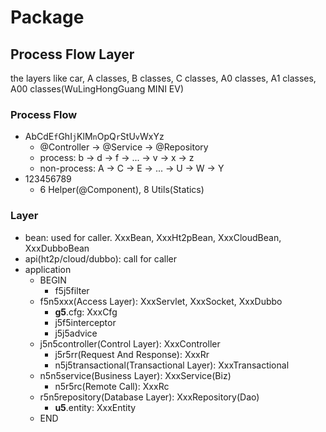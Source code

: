 [//]:(https://github.com/ShaneKing/spec.sk/blob/dd795a28258f9fa1532f79789e8eef7b984f8568/Java.md)

# Package

## Process Flow Layer

the layers like car, A classes, B classes, C classes, A0 classes, A1 classes, A00 classes(WuLingHongGuang MINI EV)

### Process Flow

- AbCdE`f`GhI`j`KlM`n`OpQ`r`StU`v`WxYz
  - @Controller -> @Service -> @Repository
  - process: b -> d -> f -> ... -> v -> x -> z
  - non-process: A -> C -> E -> ... -> U -> W -> Y
- 123456789
  - 6 Helper(@Component), 8 Utils(Statics)

### Layer

- bean: used for caller. XxxBean, XxxHt2pBean, XxxCloudBean, XxxDubboBean
- api(ht2p/cloud/dubbo): call for caller
- application
  - BEGIN
    - f5j5filter
  - f5n5xxx(Access Layer): XxxServlet, XxxSocket, XxxDubbo
    - **g5**.cfg: XxxCfg
    - j5f5interceptor
    - j5j5advice
  - j5n5controller(Control Layer): XxxController
    - j5r5rr(Request And Response): XxxRr
    - n5j5transactional(Transactional Layer): XxxTransactional
  - n5n5service(Business Layer): XxxService(Biz)
    - n5r5rc(Remote Call): XxxRc
  - r5n5repository(Database Layer): XxxRepository(Dao)
    - **u5**.entity: XxxEntity
  - END
